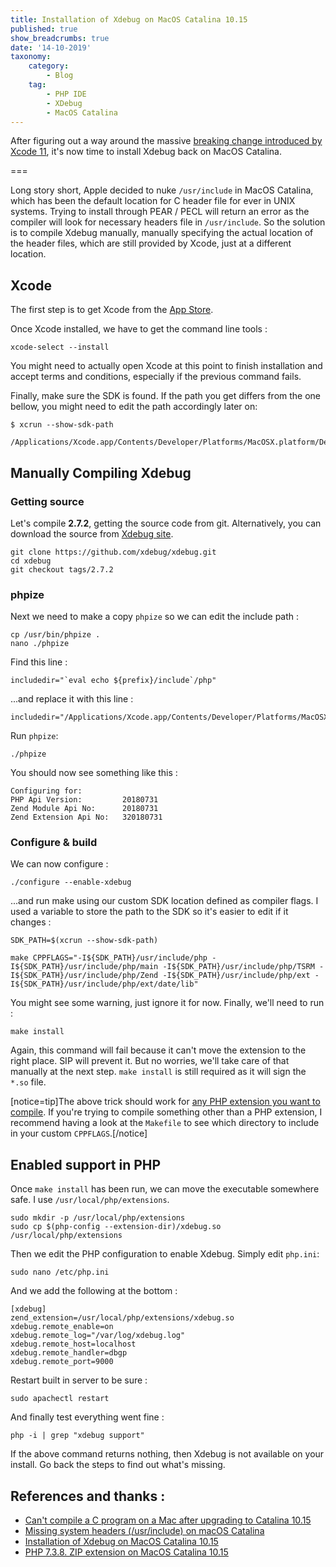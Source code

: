 ```yaml
---
title: Installation of Xdebug on MacOS Catalina 10.15
published: true
show_breadcrumbs: true
date: '14-10-2019'
taxonomy:
    category:
        - Blog
    tag:
        - PHP IDE
        - XDebug
        - MacOS Catalina
---
```


After figuring out a way around the massive [breaking change introduced by Xcode 11](/blog/xdebug-catalina-issue), it's now time to install Xdebug back on MacOS Catalina.

===

Long story short, Apple decided to nuke `/usr/include` in MacOS Catalina, which has been the default location for C header file for ever in UNIX systems. Trying to install through PEAR / PECL will return an error as the compiler will look for necessary headers file in `/usr/include`. So the solution is to compile Xdebug manually, manually specifying the actual location of the header files, which are still provided by Xcode, just at a different location.

## Xcode

The first step is to get Xcode from the [App Store](https://apps.apple.com/ca/app/xcode/id497799835).

Once Xcode installed, we have to get the command line tools :
```
xcode-select --install
```

You might need to actually open Xcode at this point to finish installation and accept terms and conditions, especially if the previous command fails.


Finally, make sure the SDK is found. If the path you get differs from the one bellow, you might need to edit the path accordingly later on:
```
$ xcrun --show-sdk-path

/Applications/Xcode.app/Contents/Developer/Platforms/MacOSX.platform/Developer/SDKs/MacOSX.sdk
```

## Manually Compiling Xdebug

### Getting source
Let's compile **2.7.2**, getting the source code from git. Alternatively, you can download the source from [Xdebug site](https://xdebug.org/download.php#releases).

```
git clone https://github.com/xdebug/xdebug.git
cd xdebug
git checkout tags/2.7.2
```

### phpize
Next we need to make a copy `phpize` so we can edit the include path :

```
cp /usr/bin/phpize .
nano ./phpize
```

Find this line :

```
includedir="`eval echo ${prefix}/include`/php"
```

...and replace it with this line :
```
includedir="/Applications/Xcode.app/Contents/Developer/Platforms/MacOSX.platform/Developer/SDKs/MacOSX.sdk/usr/include/php"
```

Run `phpize`:

```
./phpize
```

You should now see something like this :

```
Configuring for:
PHP Api Version:         20180731
Zend Module Api No:      20180731
Zend Extension Api No:   320180731
```

### Configure & build

We can now configure :

```
./configure --enable-xdebug
```

...and run make using our custom SDK location defined as compiler flags. I used a variable to store the path to the SDK so it's easier to edit if it changes :
```
SDK_PATH=$(xcrun --show-sdk-path)

make CPPFLAGS="-I${SDK_PATH}/usr/include/php -I${SDK_PATH}/usr/include/php/main -I${SDK_PATH}/usr/include/php/TSRM -I${SDK_PATH}/usr/include/php/Zend -I${SDK_PATH}/usr/include/php/ext -I${SDK_PATH}/usr/include/php/ext/date/lib"
```

You might see some warning, just ignore it for now. Finally, we'll need to run :

```
make install
```

Again, this command will fail because it can't move the extension to the right place. SIP will prevent it. But no worries, we'll take care of that manually at the next step. `make install` is still required as it will sign the `*.so` file.

[notice=tip]The above trick should work for [any PHP extension you want to compile](https://superuser.com/questions/1487126/php-7-3-8-zip-extension-on-macos-catalina-10-15). If you're trying to compile something other than a PHP extension, I recommend having a look at the `Makefile` to see which directory to include in your custom `CPPFLAGS`.[/notice]

## Enabled support in PHP

Once `make install` has been run, we can move the executable somewhere safe. I use `/usr/local/php/extensions`.

```
sudo mkdir -p /usr/local/php/extensions
sudo cp $(php-config --extension-dir)/xdebug.so /usr/local/php/extensions
```

Then we edit the PHP configuration to enable Xdebug. Simply edit `php.ini`:

```
sudo nano /etc/php.ini
```

And we add the following at the bottom :
```
[xdebug]
zend_extension=/usr/local/php/extensions/xdebug.so
xdebug.remote_enable=on
xdebug.remote_log="/var/log/xdebug.log"
xdebug.remote_host=localhost
xdebug.remote_handler=dbgp
xdebug.remote_port=9000
```

Restart built in server to be sure :
```
sudo apachectl restart
```

And finally test everything went fine :

```
php -i | grep "xdebug support"
```

If the above command returns nothing, then Xdebug is not available on your install. Go back the steps to find out what's missing.


## References and thanks :
- [Can't compile a C program on a Mac after upgrading to Catalina 10.15](https://stackoverflow.com/questions/58278260/cant-compile-a-c-program-on-a-mac-after-upgrading-to-catalina-10-15)
- [Missing system headers (/usr/include) on macOS Catalina](https://stackoverflow.com/questions/58232595/missing-system-headers-usr-include-on-macos-catalina)
- [Installation of Xdebug on MacOS Catalina 10.15](https://stackoverflow.com/questions/58317736/installation-of-xdebug-on-macos-catalina-10-15)
- [PHP 7.3.8. ZIP extension on MacOS Catalina 10.15](https://superuser.com/questions/1487126/php-7-3-8-zip-extension-on-macos-catalina-10-15)
